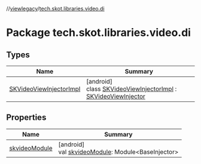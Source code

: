 //[viewlegacy](../../index.md)/[tech.skot.libraries.video.di](index.md)

# Package tech.skot.libraries.video.di

## Types

| Name | Summary |
|---|---|
| [SKVideoViewInjectorImpl](-s-k-video-view-injector-impl/index.md) | [android]<br>class [SKVideoViewInjectorImpl](-s-k-video-view-injector-impl/index.md) : [SKVideoViewInjector](../../../viewlegacy/tech.skot.libraries.video.di/-s-k-video-view-injector/index.md) |

## Properties

| Name | Summary |
|---|---|
| [skvideoModule](skvideo-module.md) | [android]<br>val [skvideoModule](skvideo-module.md): Module&lt;BaseInjector&gt; |
